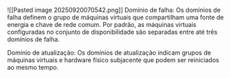 ![[Pasted image 20250920070542.png]]
Domínio de falha: Os domínios de falha definem o grupo de máquinas virtuais que compartilham uma fonte de energia e chave de rede comum. Por padrão, as máquinas virtuais configuradas no conjunto de disponibilidade são separadas entre até três domínios de falha.

Domínio de atualização: Os domínios de atualização indicam grupos de máquinas virtuais e hardware físico subjacente que podem ser reiniciados ao mesmo tempo.